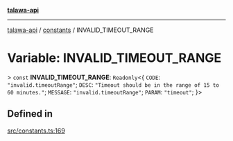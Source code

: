 [**talawa-api**](../../README.md)

***

[talawa-api](../../modules.md) / [constants](../README.md) / INVALID\_TIMEOUT\_RANGE

# Variable: INVALID\_TIMEOUT\_RANGE

\> `const` **INVALID\_TIMEOUT\_RANGE**: `Readonly`\<\{ `CODE`: `"invalid.timeoutRange"`; `DESC`: `"Timeout should be in the range of 15 to 60 minutes."`; `MESSAGE`: `"invalid.timeoutRange"`; `PARAM`: `"timeout"`; \}\>

## Defined in

[src/constants.ts:169](https://github.com/PalisadoesFoundation/talawa-api/blob/5c5b29a0ea487bda8306089fe128f43f3be29f94/src/constants.ts#L169)

